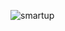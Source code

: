 ![smartup](https://user-images.githubusercontent.com/48293545/134490627-e7b9abaf-f47d-4922-bb47-99cac745dd84.png)

<!--

**Here are some ideas to get you started:**

## Hi there 👋
🙋‍♀️ A short introduction - what is your organization all about?
🌈 Contribution guidelines - how can the community get involved?
👩‍💻 Useful resources - where can the community find your docs? Is there anything else the community should know?
🍿 Fun facts - what does your team eat for breakfast?
🧙 Remember, you can do mighty things with the power of [Markdown](https://guides.github.com/features/mastering-markdown/)
-->
